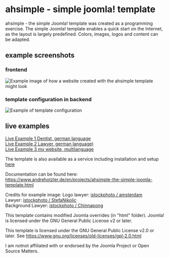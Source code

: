 # ahsimple - simple joomla! template
ahsimple - the simple Joomla! template was created as a programming exercise. The simple Joomla! template enables a quick start on the Internet, as the layout is largely predefined. Colors, images, logos and content can be adapted.

## example screenshots
### frontend 
![Example image of how a website created with the ahsimple template might look](https://www.sofort-start-webseite.de/images/ahsimple-template-lawyer-example.jpg)
### template configuration in backend
![Example of template configuration](https://www.sofort-start-webseite.de/images/ahsimple-template-settings-english.jpg)
## live examples

[Live Example 1 Dentist, german language](https://www.sofort-start-webseite.de/beispiel-zahnarzt/zahnaerzte-mueller-schneider-muenchen-trudering.html)\
[Live Example 2 Lawyer, german language)](https://www.sofort-start-webseite.de/beispiel-anwalt/home.html)\
[Live Example 3 my website, multilanguage](https://www.andrehotzler.de/en/)

The template is also available as a service including installation and setup [here](https://www.sofort-start-webseite.de/)

Documentation can be found here: https://www.andrehotzler.de/en/projects/ahsimple-the-simple-joomla-template.html

Credits for example image:
Logo lawyer: [istockphoto / amsterdam](https://www.istockphoto.com/de/portfolio/artsterdam)\
Lawyer: [istockphoto / StefaNikolic](https://www.istockphoto.com/de/portfolio/StefaNikolic)\
Background Lawyer: [istockphoto / Chinnapong](https://www.istockphoto.com/de/portfolio/noipornpan)

This template contains modified Joomla overrides (in "html" folder).
Joomla! is licensed under the GNU General Public License v2 or later.

This template is licensed under the GNU General Public License v2.0 or later.
See https://www.gnu.org/licenses/old-licenses/gpl-2.0.html

I am notnot affiliated with or endorsed by the Joomla Project or Open Source Matters. 